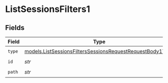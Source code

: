 # ListSessionsFilters1


## Fields

| Field                                                                                                                        | Type                                                                                                                         | Required                                                                                                                     | Description                                                                                                                  |
| ---------------------------------------------------------------------------------------------------------------------------- | ---------------------------------------------------------------------------------------------------------------------------- | ---------------------------------------------------------------------------------------------------------------------------- | ---------------------------------------------------------------------------------------------------------------------------- |
| `type`                                                                                                                       | [models.ListSessionsFiltersSessionsRequestRequestBody1Type](../models/listsessionsfilterssessionsrequestrequestbody1type.md) | :heavy_check_mark:                                                                                                           | N/A                                                                                                                          |
| `id`                                                                                                                         | *str*                                                                                                                        | :heavy_check_mark:                                                                                                           | N/A                                                                                                                          |
| `path`                                                                                                                       | *str*                                                                                                                        | :heavy_check_mark:                                                                                                           | N/A                                                                                                                          |